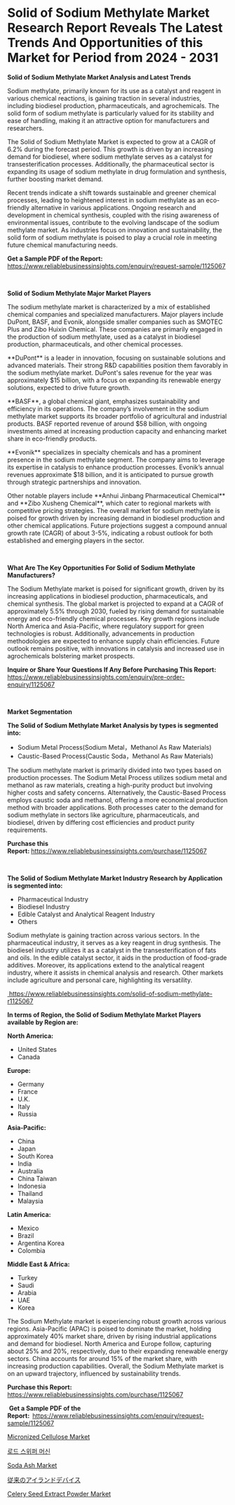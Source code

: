 <p><h1>Solid of Sodium Methylate Market Research Report Reveals The Latest Trends And Opportunities of this Market for Period from 2024 - 2031</h1></p><p><strong>Solid of Sodium Methylate Market Analysis and Latest Trends</strong></p>
<p><p>Sodium methylate, primarily known for its use as a catalyst and reagent in various chemical reactions, is gaining traction in several industries, including biodiesel production, pharmaceuticals, and agrochemicals. The solid form of sodium methylate is particularly valued for its stability and ease of handling, making it an attractive option for manufacturers and researchers.</p><p>The Solid of Sodium Methylate Market is expected to grow at a CAGR of 6.2% during the forecast period. This growth is driven by an increasing demand for biodiesel, where sodium methylate serves as a catalyst for transesterification processes. Additionally, the pharmaceutical sector is expanding its usage of sodium methylate in drug formulation and synthesis, further boosting market demand.</p><p>Recent trends indicate a shift towards sustainable and greener chemical processes, leading to heightened interest in sodium methylate as an eco-friendly alternative in various applications. Ongoing research and development in chemical synthesis, coupled with the rising awareness of environmental issues, contribute to the evolving landscape of the sodium methylate market. As industries focus on innovation and sustainability, the solid form of sodium methylate is poised to play a crucial role in meeting future chemical manufacturing needs.</p></p>
<p><strong>Get a Sample PDF of the Report:&nbsp;</strong> <a href="https://www.reliablebusinessinsights.com/enquiry/request-sample/1125067">https://www.reliablebusinessinsights.com/enquiry/request-sample/1125067</a></p>
<p>&nbsp;</p>
<p><strong>Solid of Sodium Methylate Major Market Players</strong></p>
<p><p>The sodium methylate market is characterized by a mix of established chemical companies and specialized manufacturers. Major players include DuPont, BASF, and Evonik, alongside smaller companies such as SMOTEC Plus and Zibo Huixin Chemical. These companies are primarily engaged in the production of sodium methylate, used as a catalyst in biodiesel production, pharmaceuticals, and other chemical processes.</p><p>**DuPont** is a leader in innovation, focusing on sustainable solutions and advanced materials. Their strong R&D capabilities position them favorably in the sodium methylate market. DuPont's sales revenue for the year was approximately $15 billion, with a focus on expanding its renewable energy solutions, expected to drive future growth.</p><p>**BASF**, a global chemical giant, emphasizes sustainability and efficiency in its operations. The company’s involvement in the sodium methylate market supports its broader portfolio of agricultural and industrial products. BASF reported revenue of around $58 billion, with ongoing investments aimed at increasing production capacity and enhancing market share in eco-friendly products.</p><p>**Evonik** specializes in specialty chemicals and has a prominent presence in the sodium methylate segment. The company aims to leverage its expertise in catalysis to enhance production processes. Evonik’s annual revenues approximate $18 billion, and it is anticipated to pursue growth through strategic partnerships and innovation.</p><p>Other notable players include **Anhui Jinbang Pharmaceutical Chemical** and **Zibo Xusheng Chemical**, which cater to regional markets with competitive pricing strategies. The overall market for sodium methylate is poised for growth driven by increasing demand in biodiesel production and other chemical applications. Future projections suggest a compound annual growth rate (CAGR) of about 3-5%, indicating a robust outlook for both established and emerging players in the sector.</p></p>
<p>&nbsp;</p>
<p><strong>What Are The Key Opportunities For Solid of Sodium Methylate Manufacturers?</strong></p>
<p><p>The Sodium Methylate market is poised for significant growth, driven by its increasing applications in biodiesel production, pharmaceuticals, and chemical synthesis. The global market is projected to expand at a CAGR of approximately 5.5% through 2030, fueled by rising demand for sustainable energy and eco-friendly chemical processes. Key growth regions include North America and Asia-Pacific, where regulatory support for green technologies is robust. Additionally, advancements in production methodologies are expected to enhance supply chain efficiencies. Future outlook remains positive, with innovations in catalysis and increased use in agrochemicals bolstering market prospects.</p></p>
<p><strong>Inquire or Share Your Questions If Any Before Purchasing This Report:</strong> <a href="https://www.reliablebusinessinsights.com/enquiry/pre-order-enquiry/1125067">https://www.reliablebusinessinsights.com/enquiry/pre-order-enquiry/1125067</a></p>
<p>&nbsp;</p>
<p><strong>Market Segmentation</strong></p>
<p><strong>The Solid of Sodium Methylate Market Analysis by types is segmented into:</strong></p>
<p><ul><li>Sodium Metal Process(Sodium Metal，Methanol As Raw Materials)</li><li>Caustic-Based Process(Caustic Soda，Methanol As Raw Materials)</li></ul></p>
<p><p>The sodium methylate market is primarily divided into two types based on production processes. The Sodium Metal Process utilizes sodium metal and methanol as raw materials, creating a high-purity product but involving higher costs and safety concerns. Alternatively, the Caustic-Based Process employs caustic soda and methanol, offering a more economical production method with broader applications. Both processes cater to the demand for sodium methylate in sectors like agriculture, pharmaceuticals, and biodiesel, driven by differing cost efficiencies and product purity requirements.</p></p>
<p><strong>Purchase this Report:&nbsp;</strong><a href="https://www.reliablebusinessinsights.com/purchase/1125067">https://www.reliablebusinessinsights.com/purchase/1125067</a></p>
<p>&nbsp;</p>
<p><strong>The Solid of Sodium Methylate Market Industry Research by Application is segmented into:</strong></p>
<p><ul><li>Pharmaceutical Industry</li><li>Biodiesel Industry</li><li>Edible Catalyst and Analytical Reagent Industry</li><li>Others</li></ul></p>
<p><p>Sodium methylate is gaining traction across various sectors. In the pharmaceutical industry, it serves as a key reagent in drug synthesis. The biodiesel industry utilizes it as a catalyst in the transesterification of fats and oils. In the edible catalyst sector, it aids in the production of food-grade additives. Moreover, its applications extend to the analytical reagent industry, where it assists in chemical analysis and research. Other markets include agriculture and personal care, highlighting its versatility.</p></p>
<p><a href="https://www.reliablebusinessinsights.com/solid-of-sodium-methylate-r1125067">&nbsp;https://www.reliablebusinessinsights.com/solid-of-sodium-methylate-r1125067</a></p>
<p><strong>In terms of Region, the Solid of Sodium Methylate Market Players available by Region are:</strong></p>
<p>
    <p> <strong> North America: </strong>
        <ul>
            <li>United States</li>
            <li>Canada</li>
        </ul>
        </p> 
    <p> <strong> Europe: </strong>
        <ul>
            <li>Germany</li>
            <li>France</li>
            <li>U.K.</li>
            <li>Italy</li>
            <li>Russia</li>
        </ul>
        </p> 
    <p> <strong> Asia-Pacific: </strong>
        <ul>
            <li>China</li>
            <li>Japan</li>
            <li>South Korea</li>
            <li>India</li>
            <li>Australia</li>
            <li>China Taiwan</li>
            <li>Indonesia</li>
            <li>Thailand</li>
            <li>Malaysia</li>
        </ul>
        </p> 
    <p> <strong> Latin America: </strong>
        <ul>
            <li>Mexico</li>
            <li>Brazil</li>
            <li>Argentina Korea</li>
            <li>Colombia</li>
        </ul>
        </p> 
    <p> <strong> Middle East & Africa: </strong>
        <ul>
            <li>Turkey</li>
            <li>Saudi</li>
            <li>Arabia</li>
            <li>UAE</li>
            <li>Korea</li>
        </ul>
    </p>
    </p>
<p><p>The Sodium Methylate market is experiencing robust growth across various regions. Asia-Pacific (APAC) is poised to dominate the market, holding approximately 40% market share, driven by rising industrial applications and demand for biodiesel. North America and Europe follow, capturing about 25% and 20%, respectively, due to their expanding renewable energy sectors. China accounts for around 15% of the market share, with increasing production capabilities. Overall, the Sodium Methylate market is on an upward trajectory, influenced by sustainability trends.</p></p>
<p><strong>Purchase this Report: </strong><a href="https://www.reliablebusinessinsights.com/purchase/1125067">https://www.reliablebusinessinsights.com/purchase/1125067</a></p>
<p>&nbsp;<strong>Get a Sample PDF of the Report:&nbsp;&nbsp;</strong><a href="https://www.reliablebusinessinsights.com/enquiry/request-sample/1125067">https://www.reliablebusinessinsights.com/enquiry/request-sample/1125067</a></p>
<p><strong></strong></p>
<p><p><a href="https://www.linkedin.com/pulse/how-regions-adapting-micronized-cellulose-market-global-trends-mfgaf?trackingId=7YkHnuW%2BS%2BexuUk0zrbwzA%3D%3D">Micronized Cellulose Market</a></p><p><a href="https://medium.com/@austinalvarez1901/%EC%84%B8%EA%B3%84-road-sweeper-machines-market-%EC%9D%80-2024%EC%97%90%EC%84%9C-2031%EB%A1%9C-%EC%97%B0%ED%8F%89%EA%B7%A0-%EC%A6%9D%EA%B0%80%EC%9C%A8%EC%9D%84-%EB%B3%B4%EC%9D%BC-%EA%B2%83%EC%9C%BC%EB%A1%9C-%EC%98%88%EC%83%81%EB%90%A9%EB%8B%88%EB%8B%A4-53337918e784">로드 스위퍼 머신</a></p><p><a href="https://issuu.com/reportprime-2/docs/soda-ash-market-size-2030.pptx_6bb1914d3769f9">Soda Ash Market</a></p><p><a href="https://medium.com/@ertg45hg/conventional-island-devices-market-%E3%81%AF-%E3%82%B3%E3%82%B9%E3%83%88%E7%AE%A1%E7%90%86%E3%81%A8%E5%8A%B9%E7%8E%87%E5%90%91%E4%B8%8A%E3%82%92%E5%84%AA%E5%85%88%E3%81%97%E3%81%BE%E3%81%99-%E3%81%95%E3%82%89%E3%81%AB-%E5%A0%B1%E5%91%8A%E6%9B%B8%E3%81%AF%E5%B8%82%E5%A0%B4%E3%81%AE%E9%9C%80%E8%A6%81%E9%9D%A2%E3%81%A8%E4%BE%9B%E7%B5%A6%E9%9D%A2%E3%81%AE%E4%B8%A1%E6%96%B9%E3%82%92%E3%82%AB%E3%83%90%E3%83%BC%E3%81%97%E3%81%A6%E3%81%84%E3%81%BE%E3%81%99-ba4f004e0718">従来のアイランドデバイス</a></p><p><a href="https://www.linkedin.com/pulse/in-depth-analysis-global-celery-seed-extract-powder-market-scope-fesff?trackingId=brbGtgXnSEKATJJRT4uQ6w%3D%3D">Celery Seed Extract Powder Market</a></p></p>